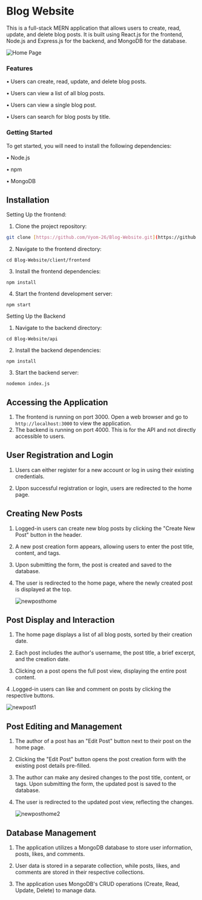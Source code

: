 # Blog Website

This is a full-stack MERN application that allows users to create, read, update, and delete blog posts. It is built using React.js for the frontend, Node.js and Express.js for the backend, and MongoDB for the database.

![Home Page](https://github.com/Vyom-26/Blog-Website/assets/128027346/c3145e83-0caf-474d-8392-36888d849f0a)

### Features

• Users can create, read, update, and delete blog posts.

• Users can view a list of all blog posts.

• Users can view a single blog post.

• Users can search for blog posts by title.


### Getting Started

To get started, you will need to install the following dependencies:

• Node.js

• npm

• MongoDB


## Installation

Setting Up the frontend:

1. Clone the project repository:
```bash
git clone [https://github.com/Vyom-26/Blog-Website.git](https://github.com/Vyom-26/Blog-Website.git)
```

2. Navigate to the frontend directory:
```
cd Blog-Website/client/frontend
```

3. Install the frontend dependencies:
```
npm install
```

4. Start the frontend development server:

```
npm start
```

Setting Up the Backend

1. Navigate to the backend directory:
```
cd Blog-Website/api
```

2. Install the backend dependencies:
```
npm install
```

3. Start the backend server:
```
nodemon index.js
````



## Accessing the Application

1. The frontend is running on port 3000. Open a web browser and go to `http://localhost:3000` to view the application.
2. The backend is running on port 4000. This is for the API and not directly accessible to users.

## User Registration and Login

1. Users can either register for a new account or log in using their existing credentials.

2. Upon successful registration or login, users are redirected to the home page.


## Creating New Posts

1. Logged-in users can create new blog posts by clicking the "Create New Post" button in the header.

2. A new post creation form appears, allowing users to enter the post title, content, and tags.

3. Upon submitting the form, the post is created and saved to the database.

4. The user is redirected to the home page, where the newly created post is displayed at the top.

   ![newposthome](https://github.com/Vyom-26/Blog-Website/assets/128027346/3995599b-d6fa-4db4-904d-f7faece8c1cd)
   
## Post Display and Interaction

1. The home page displays a list of all blog posts, sorted by their creation date.

2. Each post includes the author's username, the post title, a brief excerpt, and the creation date.

3. Clicking on a post opens the full post view, displaying the entire post content.

4 .Logged-in users can like and comment on posts by clicking the respective buttons.

   ![newpost1](https://github.com/Vyom-26/Blog-Website/assets/128027346/1f1885cb-898f-47c6-961a-eec254d5d695)

## Post Editing and Management

1. The author of a post has an "Edit Post" button next to their post on the home page.

2. Clicking the "Edit Post" button opens the post creation form with the existing post details pre-filled.

3. The author can make any desired changes to the post title, content, or tags.
Upon submitting the form, the updated post is saved to the database.
 
4. The user is redirected to the updated post view, reflecting the changes.

   ![newposthome2](https://github.com/Vyom-26/Blog-Website/assets/128027346/28827992-0ccc-4701-8654-b2de0d258015)

## Database Management

1. The application utilizes a MongoDB database to store user information, posts, likes, and comments.

2. User data is stored in a separate collection, while posts, likes, and comments are stored in their respective collections.

3. The application uses MongoDB's CRUD operations (Create, Read, Update, Delete) to manage data.


